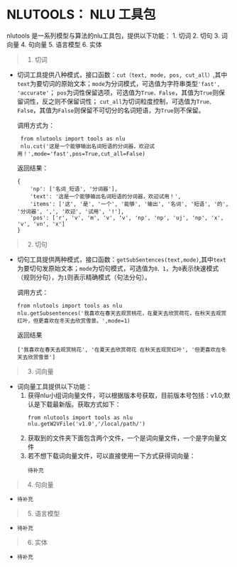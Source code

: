 # NLUTOOLS：  NLU 工具包

nlutools 是一系列模型与算法的nlu工具包，提供以下功能：
      1. 切词
      2. 切句
      3. 词向量
      4. 句向量
      5. 语言模型
      6. 实体
  
  >1. 切词
  -
    切词工具提供八种模式，接口函数：```cut（text, mode, pos, cut_all）```,其中```text```为要切词的原始文本；```mode```为分词模式，可选值为字符串类型```'fast', 'accurate'```；
    ```pos```为词性保留选项，可选值为```True、False```，其值为```True```则保留词性，反之则不保留词性； ```cut_all```为切词粒度控制，可选值为```True、False```，其值为```False```则保留不可切分的名词短语，为```True```则不保留。
    
    调用方式为：
    ```
     from nlutools import tools as nlu
     nlu.cut('这是一个能够输出名词短语的分词器，欢迎试用！',mode='fast',pos=True,cut_all=False)
    ```
    
    返回结果：
    ```
    {
        'np': ['名词_短语', '分词器'], 
        'text': '这是一个能够输出名词短语的分词器，欢迎试用！', 
        'items': ['这', '是', '一个', '能够', '输出', '名词', '短语', '的', '分词器', ',', '欢迎', '试用', '!'], 
        'pos': ['r', 'v', 'm', 'v', 'v', 'np', 'np', 'uj', 'np', 'x', 'v', 'vn', 'x']
    }
    ```
  >2. 切句
  - 
    切句工具提供两种模式，接口函数：```getSubSentences(text,mode)```,其中```text```为要切句发原始文本；```mode```为切句模式，可选值为```0、1```，为```0```表示快速模式（规则分句），为```1```则表示精确模式（句法分句）。
    
    调用方式：
    ```
    from nlutools import tools as nlu
    nlu.getSubsentences('我喜欢在春天去观赏桃花，在夏天去欣赏荷花，在秋天去观赏红叶，但更喜欢在冬天去欣赏雪景。',mode=1)
    ```

    返回结果
    ```
    ['我喜欢在春天去观赏桃花', '在夏天去欣赏荷花 在秋天去观赏红叶', '但更喜欢在冬天去欣赏雪景']
    ```
  
  >3. 词向量
  -
    词向量工具提供以下功能：
    1. 获得nlu小组词向量文件，可以根据版本号获取，目前版本号包括：v1.0;默认是下载最新版。获取方式如下：
       ```
       from nlutools import tools as nlu
       nlu.getW2VFile('v1.0','/local/path/')
       ```
    2. 获取到的文件夹下面包含两个文件，一个是词向量文件，一个是字向量文件
    3. 若不想下载词向量文件，可以直接使用一下方式获得词向量：
       ```
       待补充
       ```
  
  >4. 句向量
  -
    ```
    待补充
    ```
    
  >5. 语言模型
  -
    ```
    待补充
    ```
    
  >6. 实体
  -
    ```
    待补充
    ```

